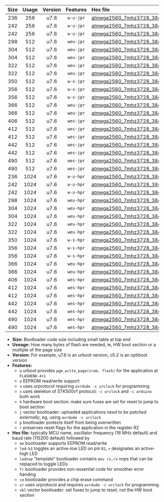 |Size|Usage|Version|Features|Hex file|
|:-:|:-:|:-:|:-:|:--|
|236|256|u7.6|`w-u-jpr`|[atmega2560_7mhz3728_38400bps_ur_vbl.hex](https://raw.githubusercontent.com/stefanrueger/urboot/main//atmega2560_7mhz3728_38400bps_ur_vbl.hex)|
|242|256|u7.6|`w-u-jpr`|[atmega2560_7mhz3728_38400bps_led+b7_ur_vbl.hex](https://raw.githubusercontent.com/stefanrueger/urboot/main//atmega2560_7mhz3728_38400bps_led+b7_ur_vbl.hex)|
|242|256|u7.6|`w-u-jpr`|[atmega2560_7mhz3728_38400bps_lednop_ur_vbl.hex](https://raw.githubusercontent.com/stefanrueger/urboot/main//atmega2560_7mhz3728_38400bps_lednop_ur_vbl.hex)|
|298|512|u7.6|`weu-jpr`|[atmega2560_7mhz3728_38400bps_ee_ur_vbl.hex](https://raw.githubusercontent.com/stefanrueger/urboot/main//atmega2560_7mhz3728_38400bps_ee_ur_vbl.hex)|
|304|512|u7.6|`weu-jpr`|[atmega2560_7mhz3728_38400bps_ee_led+b7_ur_vbl.hex](https://raw.githubusercontent.com/stefanrueger/urboot/main//atmega2560_7mhz3728_38400bps_ee_led+b7_ur_vbl.hex)|
|304|512|u7.6|`weu-jpr`|[atmega2560_7mhz3728_38400bps_ee_lednop_ur_vbl.hex](https://raw.githubusercontent.com/stefanrueger/urboot/main//atmega2560_7mhz3728_38400bps_ee_lednop_ur_vbl.hex)|
|322|512|u7.6|`weu-jpr`|[atmega2560_7mhz3728_38400bps_ee_led+b7_fr_ur_vbl.hex](https://raw.githubusercontent.com/stefanrueger/urboot/main//atmega2560_7mhz3728_38400bps_ee_led+b7_fr_ur_vbl.hex)|
|322|512|u7.6|`weu-jpr`|[atmega2560_7mhz3728_38400bps_ee_lednop_fr_ur_vbl.hex](https://raw.githubusercontent.com/stefanrueger/urboot/main//atmega2560_7mhz3728_38400bps_ee_lednop_fr_ur_vbl.hex)|
|350|512|u7.6|`w-s-jpr`|[atmega2560_7mhz3728_38400bps_vbl.hex](https://raw.githubusercontent.com/stefanrueger/urboot/main//atmega2560_7mhz3728_38400bps_vbl.hex)|
|356|512|u7.6|`w-s-jpr`|[atmega2560_7mhz3728_38400bps_led+b7_vbl.hex](https://raw.githubusercontent.com/stefanrueger/urboot/main//atmega2560_7mhz3728_38400bps_led+b7_vbl.hex)|
|356|512|u7.6|`w-s-jpr`|[atmega2560_7mhz3728_38400bps_lednop_vbl.hex](https://raw.githubusercontent.com/stefanrueger/urboot/main//atmega2560_7mhz3728_38400bps_lednop_vbl.hex)|
|366|512|u7.6|`weu-jpr`|[atmega2560_7mhz3728_38400bps_ee_led+b7_fr_ce_ur_vbl.hex](https://raw.githubusercontent.com/stefanrueger/urboot/main//atmega2560_7mhz3728_38400bps_ee_led+b7_fr_ce_ur_vbl.hex)|
|366|512|u7.6|`weu-jpr`|[atmega2560_7mhz3728_38400bps_ee_lednop_fr_ce_ur_vbl.hex](https://raw.githubusercontent.com/stefanrueger/urboot/main//atmega2560_7mhz3728_38400bps_ee_lednop_fr_ce_ur_vbl.hex)|
|406|512|u7.6|`wes-jpr`|[atmega2560_7mhz3728_38400bps_ee_vbl.hex](https://raw.githubusercontent.com/stefanrueger/urboot/main//atmega2560_7mhz3728_38400bps_ee_vbl.hex)|
|412|512|u7.6|`wes-jpr`|[atmega2560_7mhz3728_38400bps_ee_led+b7_vbl.hex](https://raw.githubusercontent.com/stefanrueger/urboot/main//atmega2560_7mhz3728_38400bps_ee_led+b7_vbl.hex)|
|412|512|u7.6|`wes-jpr`|[atmega2560_7mhz3728_38400bps_ee_lednop_vbl.hex](https://raw.githubusercontent.com/stefanrueger/urboot/main//atmega2560_7mhz3728_38400bps_ee_lednop_vbl.hex)|
|442|512|u7.6|`wes-jpr`|[atmega2560_7mhz3728_38400bps_ee_led+b7_fr_vbl.hex](https://raw.githubusercontent.com/stefanrueger/urboot/main//atmega2560_7mhz3728_38400bps_ee_led+b7_fr_vbl.hex)|
|442|512|u7.6|`wes-jpr`|[atmega2560_7mhz3728_38400bps_ee_lednop_fr_vbl.hex](https://raw.githubusercontent.com/stefanrueger/urboot/main//atmega2560_7mhz3728_38400bps_ee_lednop_fr_vbl.hex)|
|490|512|u7.6|`wes-jpr`|[atmega2560_7mhz3728_38400bps_ee_led+b7_fr_ce_vbl.hex](https://raw.githubusercontent.com/stefanrueger/urboot/main//atmega2560_7mhz3728_38400bps_ee_led+b7_fr_ce_vbl.hex)|
|490|512|u7.6|`wes-jpr`|[atmega2560_7mhz3728_38400bps_ee_lednop_fr_ce_vbl.hex](https://raw.githubusercontent.com/stefanrueger/urboot/main//atmega2560_7mhz3728_38400bps_ee_lednop_fr_ce_vbl.hex)|
|236|1024|u7.6|`w-u-hpr`|[atmega2560_7mhz3728_38400bps_ur.hex](https://raw.githubusercontent.com/stefanrueger/urboot/main//atmega2560_7mhz3728_38400bps_ur.hex)|
|242|1024|u7.6|`w-u-hpr`|[atmega2560_7mhz3728_38400bps_led+b7_ur.hex](https://raw.githubusercontent.com/stefanrueger/urboot/main//atmega2560_7mhz3728_38400bps_led+b7_ur.hex)|
|242|1024|u7.6|`w-u-hpr`|[atmega2560_7mhz3728_38400bps_lednop_ur.hex](https://raw.githubusercontent.com/stefanrueger/urboot/main//atmega2560_7mhz3728_38400bps_lednop_ur.hex)|
|298|1024|u7.6|`weu-hpr`|[atmega2560_7mhz3728_38400bps_ee_ur.hex](https://raw.githubusercontent.com/stefanrueger/urboot/main//atmega2560_7mhz3728_38400bps_ee_ur.hex)|
|304|1024|u7.6|`weu-hpr`|[atmega2560_7mhz3728_38400bps_ee_led+b7_ur.hex](https://raw.githubusercontent.com/stefanrueger/urboot/main//atmega2560_7mhz3728_38400bps_ee_led+b7_ur.hex)|
|304|1024|u7.6|`weu-hpr`|[atmega2560_7mhz3728_38400bps_ee_lednop_ur.hex](https://raw.githubusercontent.com/stefanrueger/urboot/main//atmega2560_7mhz3728_38400bps_ee_lednop_ur.hex)|
|322|1024|u7.6|`weu-hpr`|[atmega2560_7mhz3728_38400bps_ee_led+b7_fr_ur.hex](https://raw.githubusercontent.com/stefanrueger/urboot/main//atmega2560_7mhz3728_38400bps_ee_led+b7_fr_ur.hex)|
|322|1024|u7.6|`weu-hpr`|[atmega2560_7mhz3728_38400bps_ee_lednop_fr_ur.hex](https://raw.githubusercontent.com/stefanrueger/urboot/main//atmega2560_7mhz3728_38400bps_ee_lednop_fr_ur.hex)|
|350|1024|u7.6|`w-s-hpr`|[atmega2560_7mhz3728_38400bps.hex](https://raw.githubusercontent.com/stefanrueger/urboot/main//atmega2560_7mhz3728_38400bps.hex)|
|356|1024|u7.6|`w-s-hpr`|[atmega2560_7mhz3728_38400bps_led+b7.hex](https://raw.githubusercontent.com/stefanrueger/urboot/main//atmega2560_7mhz3728_38400bps_led+b7.hex)|
|356|1024|u7.6|`w-s-hpr`|[atmega2560_7mhz3728_38400bps_lednop.hex](https://raw.githubusercontent.com/stefanrueger/urboot/main//atmega2560_7mhz3728_38400bps_lednop.hex)|
|366|1024|u7.6|`weu-hpr`|[atmega2560_7mhz3728_38400bps_ee_led+b7_fr_ce_ur.hex](https://raw.githubusercontent.com/stefanrueger/urboot/main//atmega2560_7mhz3728_38400bps_ee_led+b7_fr_ce_ur.hex)|
|366|1024|u7.6|`weu-hpr`|[atmega2560_7mhz3728_38400bps_ee_lednop_fr_ce_ur.hex](https://raw.githubusercontent.com/stefanrueger/urboot/main//atmega2560_7mhz3728_38400bps_ee_lednop_fr_ce_ur.hex)|
|406|1024|u7.6|`wes-hpr`|[atmega2560_7mhz3728_38400bps_ee.hex](https://raw.githubusercontent.com/stefanrueger/urboot/main//atmega2560_7mhz3728_38400bps_ee.hex)|
|412|1024|u7.6|`wes-hpr`|[atmega2560_7mhz3728_38400bps_ee_led+b7.hex](https://raw.githubusercontent.com/stefanrueger/urboot/main//atmega2560_7mhz3728_38400bps_ee_led+b7.hex)|
|412|1024|u7.6|`wes-hpr`|[atmega2560_7mhz3728_38400bps_ee_lednop.hex](https://raw.githubusercontent.com/stefanrueger/urboot/main//atmega2560_7mhz3728_38400bps_ee_lednop.hex)|
|442|1024|u7.6|`wes-hpr`|[atmega2560_7mhz3728_38400bps_ee_led+b7_fr.hex](https://raw.githubusercontent.com/stefanrueger/urboot/main//atmega2560_7mhz3728_38400bps_ee_led+b7_fr.hex)|
|442|1024|u7.6|`wes-hpr`|[atmega2560_7mhz3728_38400bps_ee_lednop_fr.hex](https://raw.githubusercontent.com/stefanrueger/urboot/main//atmega2560_7mhz3728_38400bps_ee_lednop_fr.hex)|
|490|1024|u7.6|`wes-hpr`|[atmega2560_7mhz3728_38400bps_ee_led+b7_fr_ce.hex](https://raw.githubusercontent.com/stefanrueger/urboot/main//atmega2560_7mhz3728_38400bps_ee_led+b7_fr_ce.hex)|
|490|1024|u7.6|`wes-hpr`|[atmega2560_7mhz3728_38400bps_ee_lednop_fr_ce.hex](https://raw.githubusercontent.com/stefanrueger/urboot/main//atmega2560_7mhz3728_38400bps_ee_lednop_fr_ce.hex)|

- **Size:** Bootloader code size including small table at top end
- **Useage:** How many bytes of flash are needed, ie, HW boot section or a multiple of the page size
- **Version:** For example, u7.6 is an urboot version, o5.2 is an optiboot version
- **Features:**
  + `w` urboot provides `pgm_write_page(sram, flash)` for the application at `FLASHEND-4+1`
  + `e` EEPROM read/write support
  + `u` uses urprotocol requiring `avrdude -c urclock` for programming
  + `s` uses skeleton of STK500v1 protocol; `-c urclock` and `-c arduino` both work
  + `h` hardware boot section: make sure fuses are set for reset to jump to boot section
  + `j` vector bootloader: uploaded applications *need to be patched externally*, eg, using `avrdude -c urclock`
  + `p` bootloader protects itself from being overwritten
  + `r` preserves reset flags for the application in the register R2
- **Hex file:** typically MCU name, oscillator frequency (16 MHz default) and baud rate (115200 default) followed by
  + `ee` bootloader supports EEPROM read/write
  + `led-b1` toggles an active-low LED on pin `B1`, `+` designates an active-high LED
  + `lednop` "template" bootloader contains `mov rx,rx` nops that can be replaced to toggle LEDs
  + `fr` bootloader provides non-essential code for smoother error handing
  + `ce` bootloader provides a chip erase command
  + `ur` uses urprotocol and requires `avrdude -c urclock` for programming
  + `vbl` vector bootloader: set fuses to jump to reset, not the HW boot section

